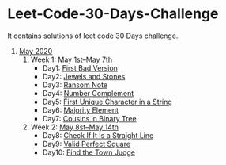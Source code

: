# Leet-Code-30-Days-Challenge
It contains solutions of leet code 30 Days challenge.

1. [May 2020](https://github.com/DhanabalShanmugam/Leet-Code-30-Days-Challenge/tree/master/May2020)
   1) Week 1: [May 1st–May 7th](https://github.com/DhanabalShanmugam/Leet-Code-30-Days-Challenge/tree/master/May2020/Week1)
        * Day1: [First Bad Version](https://github.com/DhanabalShanmugam/Leet-Code-30-Days-Challenge/tree/master/May2020/Week1/Day1)
        - Day2: [Jewels and Stones](https://github.com/DhanabalShanmugam/Leet-Code-30-Days-Challenge/tree/master/May2020/Week1/Day2)
        - Day3: [Ransom Note](https://github.com/DhanabalShanmugam/Leet-Code-30-Days-Challenge/tree/master/May2020/Week1/Day3)
        - Day4: [Number Complement](https://github.com/DhanabalShanmugam/Leet-Code-30-Days-Challenge/tree/master/May2020/Week1/Day4)
        - Day5: [First Unique Character in a String](https://github.com/DhanabalShanmugam/Leet-Code-30-Days-Challenge/tree/master/May2020/Week1/Day5)
        - Day6: [Majority Element](https://github.com/DhanabalShanmugam/Leet-Code-30-Days-Challenge/tree/master/May2020/Week1/Day6)
        - Day7: [Cousins in Binary Tree](https://github.com/DhanabalShanmugam/Leet-Code-30-Days-Challenge/tree/master/May2020/Week1/Day7)
   2) Week 2: [May 8st–May 14th](https://github.com/DhanabalShanmugam/Leet-Code-30-Days-Challenge/tree/master/May2020/Week2) 
         * Day8: [Check If It Is a Straight Line](https://github.com/DhanabalShanmugam/Leet-Code-30-Days-Challenge/tree/master/May2020/Week2/Day8)
         * Day9: [Valid Perfect Square](https://github.com/DhanabalShanmugam/Leet-Code-30-Days-Challenge/tree/master/May2020/Week2/Day9)
         * Day10: [Find the Town Judge](https://github.com/DhanabalShanmugam/Leet-Code-30-Days-Challenge/tree/master/May2020/Week2/Day_10)
   <!--3) Week 3: [May 15st–May 21th](https://github.com/DhanabalShanmugam/Leet-Code-30-Days-Challenge/tree/master/May2020/Week3)
   4) Week 4: [May 22st–May 28th](https://github.com/DhanabalShanmugam/Leet-Code-30-Days-Challenge/tree/master/May2020/Week4)
   5) Week 5: [May 29st–May 31th](https://github.com/DhanabalShanmugam/Leet-Code-30-Days-Challenge/tree/master/May2020/Week5)
